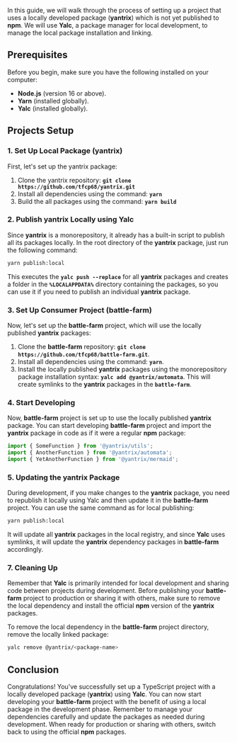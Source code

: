 In this guide, we will walk through the process of setting up a project that uses a locally developed package (**yantrix**) which is not yet published to **npm**. We will use **Yalc**, a package manager for local development, to manage the local package installation and linking.

## Prerequisites

Before you begin, make sure you have the following installed on your computer:
- **Node.js** (version 16 or above).
- **Yarn** (installed globally).
- **Yalc** (installed globally).

## Projects Setup

### 1. Set Up Local Package (yantrix)

First, let's set up the yantrix package:
1) Clone the yantrix repository: **`git clone https://github.com/tfcp68/yantrix.git`**
2) Install all dependencies using the command: **`yarn`**
3) Build the all packages using the command: **`yarn build`**

### 2. Publish yantrix Locally using Yalc

Since **yantrix** is a monorepository, it already has a built-in script to publish all its packages locally. In the root directory of the **yantrix** package, just run the following command:
```bash
yarn publish:local
```

This executes the **`yalc push --replace`** for all **yantrix** packages and creates a folder in the **`%LOCALAPPDATA%`** directory containing the packages, so you can use it if you need to publish an individual **yantrix** package.

### 3. Set Up Consumer Project (battle-farm)

Now, let's set up the **battle-farm** project, which will use the locally published **yantrix** packages:
1) Clone the **battle-farm** repository: **`git clone https://github.com/tfcp68/battle-farm.git`**.
2) Install all dependencies using the command: **`yarn`**.
3) Install the locally published **yantrix** packages using the monorepository package installation syntax: **`yalc add @yantrix/automata`**. This will create symlinks to the **yantrix** packages in the **`battle-farm`**.

### 4. Start Developing

Now, **battle-farm** project is set up to use the locally published **yantrix** package. You can start developing **battle-farm** project and import the **yantrix** package in code as if it were a regular **npm** package:
```typescript
import { SomeFunction } from '@yantrix/utils';
import { AnotherFunction } from '@yantrix/automata';
import { YetAnotherFunction } from '@yantrix/mermaid';
```

### 5. Updating the yantrix Package

During development, if you make changes to the **yantrix** package, you need to republish it locally using Yalc and then update it in the **battle-farm** project. You can use the same command as for local publishing:
```bash
yarn publish:local
```

It will update all **yantrix** packages in the local registry, and since **Yalc** uses symlinks, it will update the **yantrix** dependency packages in **battle-farm** accordingly.

### 7. Cleaning Up

Remember that **Yalc** is primarily intended for local development and sharing code between projects during development. Before publishing your **battle-farm** project to production or sharing it with others, make sure to remove the local dependency and install the official **npm** version of the **yantrix** packages.

To remove the local dependency in the **battle-farm** project directory, remove the locally linked package:
```bash
yalc remove @yantrix/<package-name>
```

## Conclusion

Congratulations! You've successfully set up a TypeScript project with a locally developed package (**yantrix**) using **Yalc**. You can now start developing your **battle-farm** project with the benefit of using a local package in the development phase. Remember to manage your dependencies carefully and update the packages as needed during development. When ready for production or sharing with others, switch back to using the official **npm** packages.